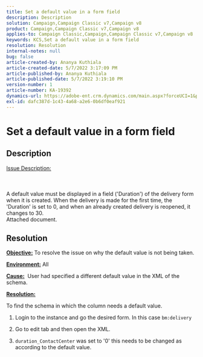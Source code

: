 ```yaml
---
title: Set a default value in a form field
description: Description
solution: Campaign,Campaign Classic v7,Campaign v8
product: Campaign,Campaign Classic v7,Campaign v8
applies-to: Campaign Classic,Campaign,Campaign Classic v7,Campaign v8
keywords: KCS,Set a default value in a form field
resolution: Resolution
internal-notes: null
bug: false
article-created-by: Ananya Kuthiala
article-created-date: 5/7/2022 3:17:09 PM
article-published-by: Ananya Kuthiala
article-published-date: 5/7/2022 3:19:10 PM
version-number: 1
article-number: KA-19392
dynamics-url: https://adobe-ent.crm.dynamics.com/main.aspx?forceUCI=1&pagetype=entityrecord&etn=knowledgearticle&id=ffdd6cc2-18ce-ec11-a7b5-0022480a8e40
exl-id: dafc387d-1c43-4a68-a2e6-0b6df0eaf921
---
```

# Set a default value in a form field

## Description

<u>Issue Description:</u><br><br> <br><br>A default value must be displayed in a field ('Duration') of the delivery form when it is created. When the delivery is made for the first time, the 'Duration' is set to 0, and when an already created delivery is reopened, it changes to 30.
<br>Attached document.<br>

## Resolution


<b><u>Objective:</u></b> To resolve the issue on why the default value is not being taken.

<b><u>Environment:</u></b> All

<b><u>Cause:</u></b>  User had specified a different default value in the XML of the schema.

<b><u>Resolution:</u></b>

To find the schema in which the column needs a default value.

1. Login to the instance and go the desired form. In this case `bm:delivery`

2. Go to edit tab and then open the XML.

3. `duration_ContactCenter` was set to '0' this needs to be changed as according to the default value.
